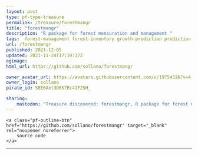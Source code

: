 ```yaml
---
layout: post
type: pf-type-treasure
permalink: /treasure/forestmangr
title: "forestmangr"
description: "R package for forest mensuration and management "
tags:  forest-management forest-inventory growth-prediction prediction
url: /forestmangr
published: 2021-12-05
updated: 2021-11-24T17:19:17Z
ogimage: 
html_url: https://github.com/sollano/forestmangr

owner_avatar_url: https://avatars.githubusercontent.com/u/19754326?v=4
owner_login: sollano
pirate_id: SEE6Axt3D6S7Ec41F2SH_

sharing:
    mastodon: "Treasure discovered: forestmangr, R package for forest mensuration and management "
---
```


<div class="text-center">
    
    <a class="pf-outline-btn" href="https://github.com/sollano/forestmangr" target="_blank" rel="noopener noreferrer">
        source code
    </a>
    
    
</div>





<div class="pf-night-sky-spacer">
    <div id="pf-night-sky" data-stars="10" data-owner="sollano" data-repo="forestmangr">
        <div id="pf-open-dialog" class="pf-meta-star pf-star-todo"></div>
        <dialog id="pf-star-dialog">
            Star this Repository to putt a smile on the Developers face.
            <div class="pf-row">
                <div class="pf-grow"></div>
                <div><a class="pf-unterlines" href="https://github.com/sollano/forestmangr" target="_blank">VISIT REPOSITORY</a></div>
            </div>
        </dialog>
    </div>
</div>

<hr class="gf-seperator">
